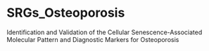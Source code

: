 # SRGs_Osteoporosis
Identification and Validation of the Cellular Senescence-Associated Molecular Pattern and Diagnostic Markers for Osteoporosis
